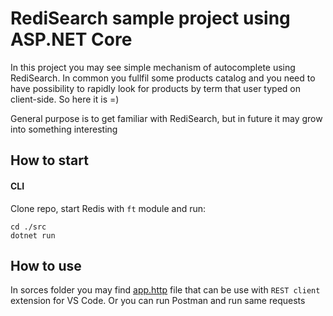 # RediSearch sample project using ASP.NET Core

In this project you may see simple mechanism of autocomplete using RediSearch. In common you fullfil some products catalog and you need to have possibility to rapidly look for products by term that user typed on client-side. So here it is =)

General purpose is to get familiar with RediSearch, but in future it may grow into something interesting


## How to start

#### CLI
Clone repo, start Redis with `ft` module  and run:

```
cd ./src
dotnet run
```


## How to use
In sorces folder you may find [app.http](https://github.com/flour/redisearch_sample/blob/master/src/Autocomplete.Api/app.http) file that can be use with `REST client` extension for VS Code. Or you can run Postman and run same requests

